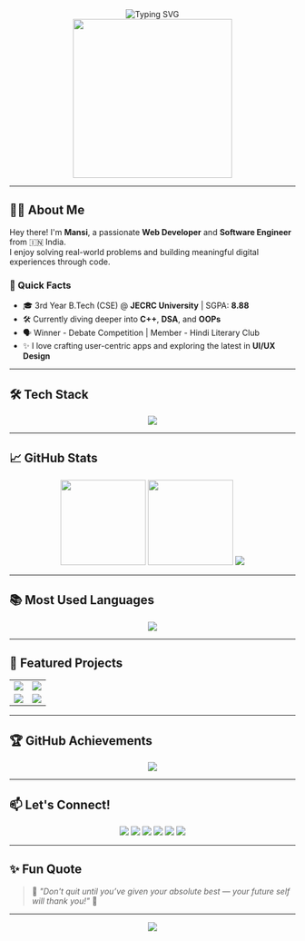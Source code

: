 <!-- Typing Animation Header -->
<div align="center">
  <img src="https://readme-typing-svg.demolab.com?font=Fira+Code&weight=700&size=22&pause=1000&color=F7F7F7&center=true&vCenter=true&width=435&lines=Hi%2C+I'm+Mansi!;Web+Developer+%7C+Python+Enthusiast;C%2B%2B+Explorer+%7C+Problem+Solver;Always+Learning+%7C+Creating+%7C+Building" alt="Typing SVG" />
</div>

<!-- Fun GIF -->
<div align="center">
  <img src="https://media.giphy.com/media/du3J3cXyzhj75IOgvA/giphy.gif" width="280" />
</div>

---

## 👩‍💻 About Me

Hey there! I'm **Mansi**, a passionate **Web Developer** and **Software Engineer** from 🇮🇳 India.  
I enjoy solving real-world problems and building meaningful digital experiences through code.

### 🌸 Quick Facts
- 🎓 3rd Year B.Tech (CSE) @ **JECRC University** | SGPA: **8.88**
- 🛠️ Currently diving deeper into **C++**, **DSA**, and **OOPs**
- 🗣️ Winner - Debate Competition | Member - Hindi Literary Club
- ✨ I love crafting user-centric apps and exploring the latest in **UI/UX Design**

---

## 🛠️ Tech Stack

<div align="center">
  <img src="https://skillicons.dev/icons?i=html,css,js,php,react,python,cpp,c,mysql,bootstrap,tailwind,git,github,vscode,idea,figma,aws,gcp" />
</div>

---

## 📈 GitHub Stats

<div align="center">
  <img src="https://github-readme-stats.vercel.app/api?username=Mansiiiiiiiiiiiiiiiii&show_icons=true&theme=tokyonight&hide_border=true" height="150" />
  <img src="https://github-readme-streak-stats.herokuapp.com/?user=Mansiiiiiiiiiiiiiiiii&theme=tokyonight&hide_border=true" height="150" />
  <img src="https://github-profile-summary-cards.vercel.app/api/cards/profile-details?username=Mansiiiiiiiiiiiiiiiii&theme=tokyonight" />
</div>

---

## 📚 Most Used Languages

<div align="center">
  <img src="https://github-readme-stats.vercel.app/api/top-langs/?username=Mansiiiiiiiiiiiiiiiii&layout=compact&theme=tokyonight&hide_border=true&langs_count=10" />
</div>

---

## 🚀 Featured Projects

<table align="center">
  <tr>
    <td align="center">
      <a href="https://github.com/Mansiiiiiiiiiiiiiiiii/LeetCode-GfG">
        <img src="https://github-readme-stats.vercel.app/api/pin/?username=Mansiiiiiiiiiiiiiiiii&repo=LeetCode&theme=tokyonight" />
      </a>
    </td>
    <td align="center">
      <a href="https://github.com/Mansiiiiiiiiiiiiiiiii/Login-Page">
        <img src="https://github-readme-stats.vercel.app/api/pin/?username=Mansiiiiiiiiiiiiiiiii&repo=Login-Page&theme=tokyonight" />
      </a>
    </td>
  </tr>
  <tr>
    <td align="center">
      <a href="https://github.com/Mansiiiiiiiiiiiiiiiii/Adv-Java">
        <img src="https://github-readme-stats.vercel.app/api/pin/?username=Mansiiiiiiiiiiiiiiiii&repo=Adv-Java&theme=tokyonight" />
      </a>
    </td>
    <td align="center">
      <a href="https://github.com/Mansiiiiiiiiiiiiiiiii/C_plus_plus">
        <img src="https://github-readme-stats.vercel.app/api/pin/?username=Mansiiiiiiiiiiiiiiiii&repo=C_plus_plus&theme=tokyonight" />
      </a>
    </td>
  </tr>
</table>

---

## 🏆 GitHub Achievements

<div align="center">
  <img src="https://github-profile-trophy.vercel.app/?username=Mansiiiiiiiiiiiiiiiii&theme=darkhub&no-frame=true&margin-w=15&column=6" />
</div>

---

## 📫 Let's Connect!

<div align="center">
  <a href="mailto:mansi15094@gmail.com"><img src="https://img.shields.io/badge/-Email-D14836?style=for-the-badge&logo=gmail&logoColor=white" /></a>
  <a href="https://linkedin.com/in/mansi-kumari-18b33b246"><img src="https://img.shields.io/badge/-LinkedIn-0077B5?style=for-the-badge&logo=linkedin&logoColor=white" /></a>
  <a href="https://github.com/Mansiiiiiiiiiiiiiiiii"><img src="https://img.shields.io/badge/-GitHub-181717?style=for-the-badge&logo=github&logoColor=white" /></a>
  <a href="https://auth.geeksforgeeks.org/user/mansi1rg2z"><img src="https://img.shields.io/badge/-GeeksforGeeks-0F9D58?style=for-the-badge&logo=geeksforgeeks&logoColor=white" /></a>
  <a href="https://leetcode.com/ThFanPRetH/"><img src="https://img.shields.io/badge/-LeetCode-FFA116?style=for-the-badge&logo=leetcode&logoColor=white" /></a>
  <a href="https://www.codechef.com/users/kumarimansi003"><img src="https://img.shields.io/badge/-CodeChef-5B4638?style=for-the-badge&logo=codechef&logoColor=white" /></a>
</div>

---

## ✨ Fun Quote

> 💬 _"Don't quit until you’ve given your absolute best — your future self will thank you!"_ 💪

---

<!-- Footer Wave -->
<div align="center">
  <img src="https://capsule-render.vercel.app/api?type=waving&color=0D1117&height=100&section=footer"/>
</div>
